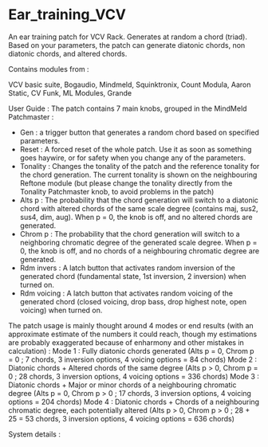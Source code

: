 # Ear_training_VCV
An ear training patch for VCV Rack. Generates at random a chord (triad). Based on your parameters, the patch can generate diatonic chords, non diatonic chords, and altered chords.

Contains modules from :

VCV basic suite, Bogaudio, Mindmeld, Squinktronix, Count Modula, Aaron Static, CV Funk, ML Modules, Grande

User Guide :
The patch contains 7 main knobs, grouped in the MindMeld Patchmaster : 
- Gen : a trigger button that generates a random chord based on specified parameters.
- Reset : A forced reset of the whole patch. Use it as soon as something goes haywire, or for safety when you change any of the parameters.
- Tonality : Changes the tonality of the patch and the reference tonality for the chord generation. The current tonality is shown on the neighbouring Reftone module (but please change the tonality directly from the Tonality Patchmaster knob, to avoid problems in the patch)
- Alts p : The probability that the chord generation will switch to a diatonic chord with altered chords of the same scale degree (contains maj, sus2, sus4, dim, aug). When p = 0, the knob is off, and no altered chords are generated.
- Chrom p : The probability that the chord generation will switch to a neighboring chromatic degree of the generated scale degree. When p = 0, the knob is off, and no chords of a neighbouring chromatic degree are generated.
- Rdm invers : A latch button that activates random inversion of the generated chord (fundamental state, 1st inversion, 2 inversion) when turned on. 
- Rdm voicing : A latch button that activates random voicing of the generated chord (closed voicing, drop bass, drop highest note, open voicing) when turned on.

The patch usage is mainly thought around 4 modes or end results (with an approximate estimate of the numbers it could reach, though my estimations are probably exaggerated because of enharmony and other mistakes in calculation) :
Mode 1 : Fully diatonic chords generated (Alts p = 0, Chrom p = 0 ; 7 chords, 3 inversion options, 4 voicing options = 84 chords)
Mode 2 : Diatonic chords + Altered chords of the same degree (Alts p > 0, Chrom p = 0 ; 28 chords, 3 inversion options, 4 voicing options = 336 chords)
Mode 3 : Diatonic chords + Major or minor chords of a neighbouring chromatic degree (Alts p = 0, Chrom p > 0 ; 17 chords, 3 inversion options, 4 voicing options = 204 chords)
Mode 4 : Diatonic chords + Chords of a neighbouring chromatic degree, each potentially altered (Alts p > 0, Chrom p > 0 ; 28 + 25 = 53 chords, 3 inversion options, 4 voicing options = 636 chords)


System details :
